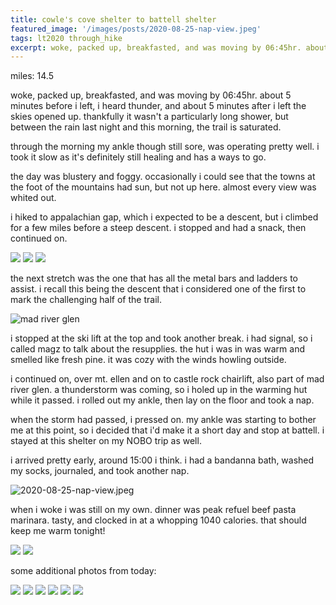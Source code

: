 ```yaml
---
title: cowle's cove shelter to battell shelter
featured_image: '/images/posts/2020-08-25-nap-view.jpeg'
tags: lt2020 through_hike
excerpt: woke, packed up, breakfasted, and was moving by 06:45hr. about 5 minutes before i left, i heard thunder, and about 5 minutes after i left the skies opened up.
---
```


miles: 14.5

woke, packed up, breakfasted, and was moving by 06:45hr. about 5 minutes before i left, i heard thunder, and about 5 minutes after i left the skies opened up. thankfully it wasn't a particularly long shower, but between the rain last night and this morning, the trail is saturated.

through the morning my ankle though still sore, was operating pretty well. i took it slow as it's definitely still healing and has a ways to go.

the day was blustery and foggy. occasionally i could see that the towns at the foot of the mountains had sun, but not up here. almost every view was whited out.

i hiked to appalachian gap, which i expected to be a descent, but i climbed for a few miles before a steep descent. i stopped and had a snack, then continued on.

<div class="gallery" data-columns="3">
	<img src="/images/posts/2020-08-25-no-one-cares.jpeg">
	<img src="/images/posts/2020-08-25-appalachian-gap-1.jpeg">
	<img src="/images/posts/2020-08-25-appalachian-gap-2.jpeg">
</div>

the next stretch was the one that has all the metal bars and ladders to assist. i recall this being the descent that i considered one of the first to mark the challenging half of the trail.

![mad river glen](/images/posts/2020-08-25-mad-river-glen.jpeg)

i stopped at the ski lift at the top and took another break. i had signal, so i called magz to talk about the resupplies. the hut i was in was warm and smelled like fresh pine. it was cozy with the winds howling outside.

i continued on, over mt. ellen and on to castle rock chairlift, also part of mad river glen. a thunderstorm was coming, so i holed up in the warming hut while it passed. i rolled out my ankle, then lay on the floor and took a nap.

when the storm had passed, i pressed on. my ankle was starting to bother me at this point, so i decided that i'd make it a short day and stop at battell. i stayed at this shelter on my NOBO trip as well.

i arrived pretty early, around 15:00 i think. i had a bandanna bath, washed my socks, journaled, and took another nap.

![2020-08-25-nap-view.jpeg](/images/posts/2020-08-25-nap-view.jpeg)

when i woke i was still on my own. dinner was peak refuel beef pasta marinara. tasty, and clocked in at a whopping 1040 calories. that should keep me warm tonight!

<div class="gallery" data-columns="2">
	<img src="/images/posts/2020-08-25-beef-pasta-marinara-1.jpeg">
	<img src="/images/posts/2020-08-25-beef-pasta-marinara-2.jpeg">
</div>

some additional photos from today:


<div class="gallery" data-columns="3">
	<img src="/images/posts/2020-08-25-view-1.jpeg">
	<img src="/images/posts/2020-08-25-view-2.jpeg">
	<img src="/images/posts/2020-08-25-view-3.jpeg">
	<img src="/images/posts/2020-08-25-flower.jpeg">
	<img src="/images/posts/2020-08-25-trail-1.jpeg">
	<img src="/images/posts/2020-08-25-trail-2.jpeg">
</div>
